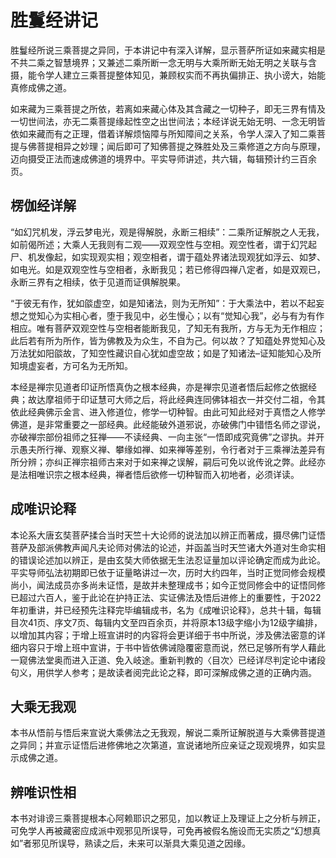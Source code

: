# 胜鬘经讲记

胜鬘经所说三乘菩提之异同，于本讲记中有深入详解，显示菩萨所证如来藏实相是不共二乘之智慧境界；又兼述二乘所断一念无明与大乘所断无始无明之关联与含摄，能令学人建立三乘菩提整体知见，兼顾权实而不再执偏排正、执小谤大，始能真修成佛之道。

如来藏为三乘菩提之所依，若离如来藏心体及其含藏之一切种子，即无三界有情及一切世间法，亦无二乘菩提缘起性空之出世间法；本经详说无始无明、一念无明皆依如来藏而有之正理，借着详解烦恼障与所知障间之关系，令学人深入了知二乘菩提与佛菩提相异之妙理；闻后即可了知佛菩提之殊胜处及三乘修道之方向与原理，迈向摄受正法而速成佛道的境界中。平实导师讲述，共六辑，每辑预计约三百余页。

## 楞伽经详解

“如幻咒机发，浮云梦电光，观是得解脱，永断三相续”：二乘所证解脱之人无我，如前偈所述；大乘人无我则有二观——双观空性与空相。观空性者，谓于幻咒起尸、机发像起，如实现观实相；观空相者，谓于蕴处界诸法现观犹如浮云、如梦、如电光。如是双观空性与空相者，永断我见；若已修得四禅八定者，如是双观已，永断三界有之相续，依于见道而证俱解脱果。

“于彼无有作，犹如燄虚空，如是知诸法，则为无所知”：于大乘法中，若以不起妄想之觉知心为实相心者，堕于我见中，必生慢心；以有“觉知心我”，必与有为有作相应。唯有菩萨双观空性与空相者能断我见，了知无有我所，方与无为无作相应；此后若有所为所作，皆为佛教及为众生，不自为己。何以故？了知蕴处界觉知心及万法犹如阳燄故，了知空性藏识自心犹如虚空故；如是了知诸法–证知能知心及所知境虚妄者，方可名为无所知。

本经是禅宗见道者印证所悟真伪之根本经典，亦是禅宗见道者悟后起修之依据经典；故达摩祖师于印证慧可大师之后，将此经典连同佛钵祖衣一并交付二祖，令其依此经典佛示金言、进入修道位，修学一切种智。由此可知此经对于真悟之人修学佛道，是非常重要之一部经典。此经能破外道邪说，亦破佛门中错悟名师之谬说，亦破禅宗部份祖师之狂禅——不读经典、一向主张“一悟即成究竟佛”之谬执。并开示愚夫所行禅、观察义禅、攀缘如禅、如来禅等差别，令行者对于三乘禅法差异有所分辨；亦纠正禅宗祖师古来对于如来禅之误解，嗣后可免以讹传讹之弊。此经亦是法相唯识宗之根本经典，禅者悟后欲修一切种智而入初地者，必须详读。

## 成唯识论释

本论系大唐玄奘菩萨揉合当时天竺十大论师的说法加以辨正而著成，摄尽佛门证悟菩萨及部派佛教声闻凡夫论师对佛法的论述，并函盖当时天竺诸大外道对生命实相的错误论述加以辨正，是由玄奘大师依据无生法忍证量加以评论确定而成为此论。平实导师弘法初期即已依于证量略讲过一次，历时大约四年，当时正觉同修会规模尚小，闻法成员亦多尚未证悟，是故并未整理成书；如今正觉同修会中的证悟同修已超过六百人，鉴于此论在护持正法、实证佛法及悟后进修上的重要性，于2022年初重讲，并已经预先注释完毕编辑成书，名为《成唯识论释》，总共十辑，每辑目次41页、序文7页、每辑内文至四百余页，并将原本13级字缩小为12级字编排，以增加其内容；于增上班宣讲时的内容将会更详细于书中所说，涉及佛法密意的详细内容只于增上班中宣讲，于书中皆依佛诫隐覆密意而说，然已足够所有学人藉此一窥佛法堂奥而进入正道、免入岐途。重新判教的〈目次〉已经详尽判定论中诸段句义，用供学人参考；是故读者阅完此论之释，即可深解成佛之道的正确内涵。

## 大乘无我观

本书从悟前与悟后来宣说大乘佛法之无我观，解说二乘所证解脱道与大乘佛菩提道之异同；并宣示证悟后进修佛地之次第道，宣说诸地所应亲证之现观境界，如实显示成佛之道。

## 辨唯识性相

本书对诽谤三乘菩提根本心阿赖耶识之邪见，加以教证上及理证上之分析与辨正，可免学人再被藏密应成派中观邪见所误导，可免再被假名施设而无实质之“幻想真如”者邪见所误导，熟读之后，未来可以渐具大乘见道之因缘。
